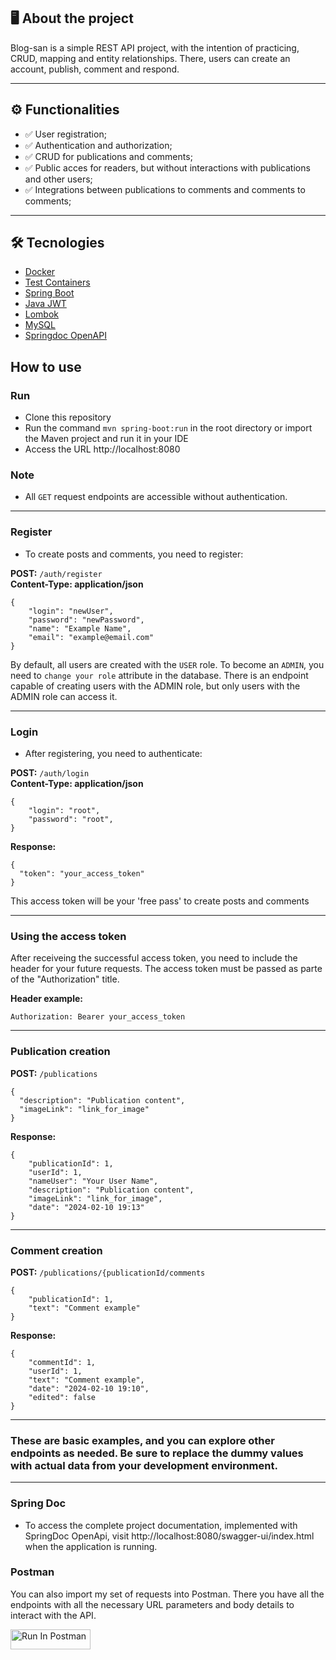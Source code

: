 ## 🖥️ About the project

Blog-san is a simple REST API project, with the intention of practicing, CRUD, mapping and entity relationships. There, users can create an account, publish, comment and respond.

--- 

## ⚙️ Functionalities
- ✅ User registration;
- ✅ Authentication and authorization;
- ✅ CRUD for publications and comments;
- ✅ Public acces for readers, but without interactions with publications and other users;
- ✅ Integrations between publications to comments and comments to comments;

---

## 🛠️ Tecnologies 

- [Docker](https://www.docker.com)
- [Test Containers](https://testcontainers.com)
- [Spring Boot](https://spring.io/projects/spring-boot)
- [Java JWT](https://github.com/auth0/java-jwt)
- [Lombok](https://projectlombok.org/)
- [MySQL](https://dev.mysql.com/downloads/connector/j/)
- [Springdoc OpenAPI](https://springdoc.org/)


## How to use

### Run

- Clone this repository
- Run the command `mvn spring-boot:run` in the root directory or
import the Maven project and run it in your IDE
- Access the URL http://localhost:8080

### Note

- All `GET` request endpoints are accessible without authentication.


---
### Register

- To create posts and comments, you need to register:

**POST:** `/auth/register`   
**Content-Type: application/json**
```
{
	"login": "newUser",
	"password": "newPassword",
	"name": "Example Name",
	"email": "example@email.com"
}
```

By default, all users are created with the `USER` role. 
To become an `ADMIN`, you need to `change your role` attribute in the database. There is an endpoint capable of creating users with the ADMIN role, but only users with the ADMIN role can access it.

---
### Login 

- After registering, you need to authenticate:

**POST:** `/auth/login`   
**Content-Type: application/json**

```
{
	"login": "root",
	"password": "root",
}
```

**Response:**

```
{
  "token": "your_access_token"
}
```

This access token will be your 'free pass' to create posts and comments

---


### Using the access token

After receiveing the successful access token, you need to include the header for your future requests. The access token must be passed as parte of the "Authorization" title. 

**Header example:**

```
Authorization: Bearer your_access_token
```

---

### Publication creation

**POST:** `/publications`

```
{
  "description": "Publication content",
  "imageLink": "link_for_image"
}
```

**Response:**

```
{
    "publicationId": 1,
    "userId": 1,
    "nameUser": "Your User Name",
    "description": "Publication content",
    "imageLink": "link_for_image",
    "date": "2024-02-10 19:13"
}
```
---

### Comment creation

**POST:** `/publications/{publicationId/comments`

```
{
	"publicationId": 1,
	"text": "Comment example"
}
```

**Response:**
```
{
    "commentId": 1,
    "userId": 1,
    "text": "Comment example",
    "date": "2024-02-10 19:10",
    "edited": false
}
```
---

### These are basic examples, and you can explore other endpoints as needed. Be sure to replace the dummy values with actual data from your development environment.


---

### Spring Doc
- To access the complete project documentation, implemented with SpringDoc OpenApi, visit http://localhost:8080/swagger-ui/index.html when the application is running.

### Postman
You can also import my set of requests into Postman. There you have all the endpoints with all the necessary URL parameters and body details to interact with the API.

[<img src="https://run.pstmn.io/button.svg" alt="Run In Postman" style="width: 128px; height: 32px;">](https://app.getpostman.com/run-collection/31232249-755011b3-0b0f-4120-9699-7677b4c10832?action=collection%2Ffork&source=rip_markdown&collection-url=entityId%3D31232249-755011b3-0b0f-4120-9699-7677b4c10832%26entityType%3Dcollection%26workspaceId%3Daae15406-ac2a-4087-8c9e-47072e8aa119)
